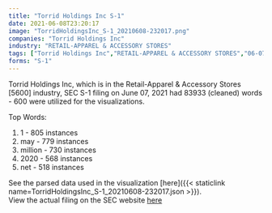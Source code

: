 ```yaml
---
title: "Torrid Holdings Inc S-1"
date: 2021-06-08T23:20:17
image: "TorridHoldingsInc_S-1_20210608-232017.png"
companies: "Torrid Holdings Inc"
industry: "RETAIL-APPAREL & ACCESSORY STORES"
tags: ["Torrid Holdings Inc","RETAIL-APPAREL & ACCESSORY STORES","06-07-2021","S-1"]
forms: "S-1"
---
```

Torrid Holdings Inc, which is in the Retail-Apparel & Accessory Stores [5600] industry, SEC S-1 filing on June 07, 2021 had 83933 (cleaned) words - 600 were utilized for the visualizations.

Top Words:
1. 1 - 805 instances
2. may - 779 instances
3. million - 730 instances
4. 2020 - 568 instances
5. net - 518 instances


See the parsed data used in the visualization [here]({{< staticlink name=TorridHoldingsInc_S-1_20210608-232017.json >}}).  
View the actual filing on the SEC website [here](https://www.sec.gov/Archives/edgar/data/1792781/0001193125-21-184502.txt)